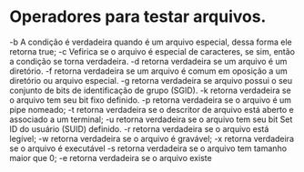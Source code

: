 # Operadores para testar arquivos.

-b A condição é verdadeira quando é um arquivo especial, dessa forma ele retorna true;
-c Vefirica se o arquivo é especial de caracteres, se sim, então a condição se torna verdadeira.
-d retorna verdadeira se um arquivo é um diretório.
-f retorna verdadeira se um arquivo é comum em oposição a um diretório ou arquivo especial.
-g retorna verdadeira se  arquivo possui o seu conjunto de bits de identificação de grupo (SGID).
-k retorna verdadeira se o arquivo tem seu bit fixo definido.
-p retorna verdadeira se o arquivo é um pipe nomeado;
-t retorna verdadeira  se o descritor de arquivo está aberto e associado a um terminal;
-u retorna verdadeira  se o arquivo tem seu bit Set ID do usuário (SUID) definido.
-r retorna verdadeira  se o arquivo está legível;
-w retorna verdadeira se o arquivo é gravável;
-x retorna verdadeira se o arquivo é executável
-s retorna verdadeira se o arquivo tem tamanho maior que 0;
-e retorna verdadeira se o arquivo existe